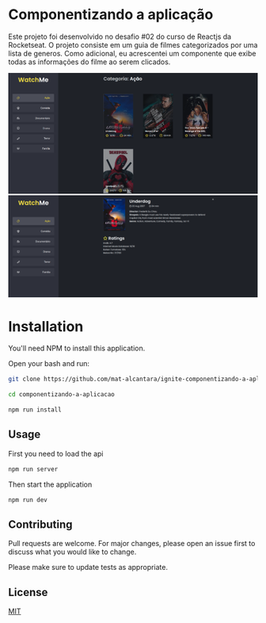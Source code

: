 # Componentizando a aplicação

Este projeto foi desenvolvido no desafio #02 do curso de Reactjs da Rocketseat. O projeto consiste em um guia de filmes categorizados por uma lista de generos. Como adicional, eu acrescentei um componente que exibe todas as informações do filme ao serem clicados.

![Componente principal](src/assets/example1.png)
![Componente extra](src/assets/example2.png)

# Installation

You'll need NPM to install this application.

Open your bash and run:

```bash
git clone https://github.com/mat-alcantara/ignite-componentizando-a-aplicacao.git componentizando-a-aplicacao
```

```bash
cd componentizando-a-aplicacao
```

```bash
npm run install
```

## Usage

First you need to load the api

```bash
npm run server
```

Then start the application

```bash
npm run dev
```

## Contributing

Pull requests are welcome. For major changes, please open an issue first to discuss what you would like to change.

Please make sure to update tests as appropriate.

## License

[MIT](https://choosealicense.com/licenses/mit/)
